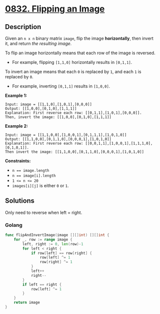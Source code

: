# [0832. Flipping an Image](https://leetcode-cn.com/problems/flipping-an-image/)



## Description



Given an `n x n` binary matrix `image`, flip the image **horizontally**, then invert it, and return *the resulting image*.

To flip an image horizontally means that each row of the image is reversed.

- For example, flipping `[1,1,0]` horizontally results in `[0,1,1]`.

To invert an image means that each `0` is replaced by `1`, and each `1` is replaced by `0`.

- For example, inverting `[0,1,1]` results in `[1,0,0]`.

 

**Example 1:**

```
Input: image = [[1,1,0],[1,0,1],[0,0,0]]
Output: [[1,0,0],[0,1,0],[1,1,1]]
Explanation: First reverse each row: [[0,1,1],[1,0,1],[0,0,0]].
Then, invert the image: [[1,0,0],[0,1,0],[1,1,1]]
```

**Example 2:**

```
Input: image = [[1,1,0,0],[1,0,0,1],[0,1,1,1],[1,0,1,0]]
Output: [[1,1,0,0],[0,1,1,0],[0,0,0,1],[1,0,1,0]]
Explanation: First reverse each row: [[0,0,1,1],[1,0,0,1],[1,1,1,0],[0,1,0,1]].
Then invert the image: [[1,1,0,0],[0,1,1,0],[0,0,0,1],[1,0,1,0]]
```

 

**Constraints:**

- `n == image.length`
- `n == image[i].length`
- `1 <= n <= 20`
- `images[i][j]` is either `0` or `1`.



## Solutions

Only need to reverse when left = right.

### Golang

```go
func flipAndInvertImage(image [][]int) [][]int {
    for _, row := range image {
        left, right := 0, len(row)-1
        for left < right {
            if row[left] == row[right] {
                row[left] ^= 1
                row[right] ^= 1
            }
            left++
            right--
        }
        if left == right {
            row[left] ^= 1
        }
    }
    return image
}
```

